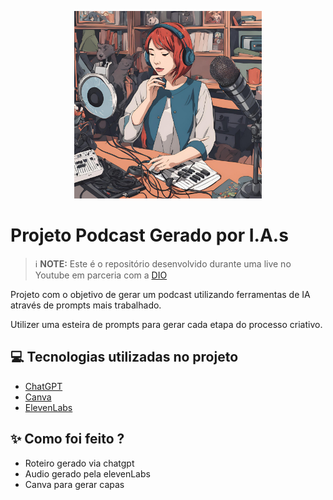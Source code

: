 <p align="center">
<img 
    src="Design IA.png"
    width="300"
/>
</p>

# Projeto Podcast Gerado por I.A.s


 > ℹ️ **NOTE:** Este é o repositório desenvolvido durante uma live no Youtube em parceria com a [DIO](https://dio.me)

Projeto com o objetivo de gerar um podcast utilizando ferramentas de IA através de prompts mais trabalhado.

Utilizer uma esteira de prompts para gerar cada etapa do processo criativo.

## 💻 Tecnologias utilizadas no projeto

- [ChatGPT](https://chat.openai.com/) 
- [Canva](https://www.canva.com/pt_br/gerador-imagem-ia/)
- [ElevenLabs](https://beta.elevenlabs.io/)
## ✨ Como foi feito ?

- Roteiro gerado via chatgpt
- Audio gerado pela elevenLabs
- Canva para gerar capas



